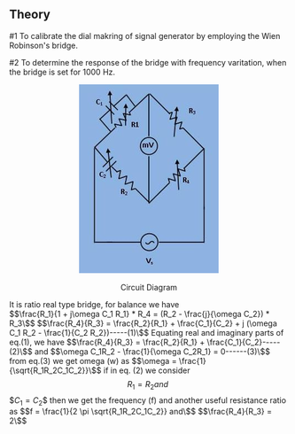 ## Theory

#1 To calibrate the dial makring of signal generator by employing the Wien Robinson's bridge.

#2 To determine the response of the bridge with frequency varitation, when the bridge is set for 1000 Hz.
<div align="center">

![Rm501 Figure](images/wienrobinsonbridge1.jpg)
   
 Circuit Diagram 
</div>

It is ratio real type bridge, for balance we have
<br>
$$\frac{R_1}{1 + j\omega C_1 R_1} * R_4 = (R_2 - \frac{j}{\omega C_2}) * R_3\$$
              $$\frac{R_4}{R_3} = \frac{R_2}{R_1} + \frac{C_1}{C_2} + j (\omega C_1 R_2 - \frac{1}{C_2 R_2})-----(1)\$$
              Equating real and imaginary parts of eq.(1), we have
              $$\frac{R_4}{R_3} = \frac{R_2}{R_1} + \frac{C_1}{C_2}-----(2)\$$
              and
              $$\omega C_1R_2 - \frac{1}{\omega C_2R_1} = 0------(3)\$$
              from eq.(3) we get omega (w) as
              $$\omega = \frac{1}{\sqrt{R_1R_2C_1C_2}}\$$
              if in eq. (2) we consider
              $$R_1 = R_2 and\ $$
              $$C_1 = C_2\$$
              then we get the frequency (f) and another useful resistance ratio as
              $$f = \frac{1}{2 \pi \sqrt{R_1R_2C_1C_2}} and\$$ 
              $$\frac{R_4}{R_3} = 2\$$
   


 <script id="MathJax-script" async src="https://cdn.jsdelivr.net/npm/mathjax@3/es5/tex-mml-chtml.js"></script>
